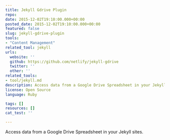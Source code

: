 ```yaml
---
title: Jekyll Gdrive Plugin
repo: 
date: 2015-12-02T19:10:00.000+00:00
posted_date: 2015-12-02T19:10:00.000+00:00
featured: false
slug: jekyll-gdrive-plugin
tools:
- "Content Management"
related_tool: jekyll
urls:
  website: ''
  github: https://github.com/netlify/jekyll-gdrive
  twitter: ''
  other: ''
related_tools:
- tool/jekyll.md
description: Access data from a Google Drive Spreadsheet in your Jekyll sites
license: Open Source
language: Ruby

tags: []
resources: []
cat_test: ''

---
```

Access data from a Google Drive Spreadsheet in your Jekyll sites.